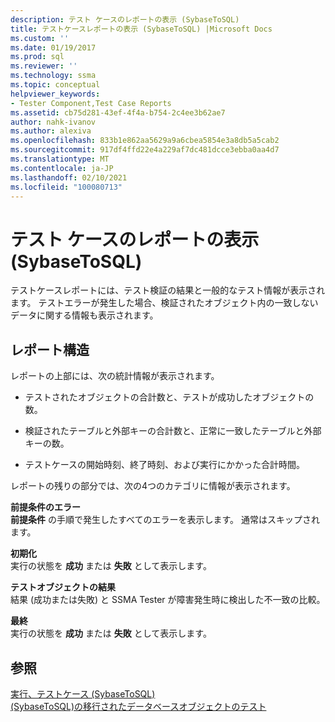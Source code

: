 ```yaml
---
description: テスト ケースのレポートの表示 (SybaseToSQL)
title: テストケースレポートの表示 (SybaseToSQL) |Microsoft Docs
ms.custom: ''
ms.date: 01/19/2017
ms.prod: sql
ms.reviewer: ''
ms.technology: ssma
ms.topic: conceptual
helpviewer_keywords:
- Tester Component,Test Case Reports
ms.assetid: cb75d281-43ef-4f4a-b754-2c4ee3b62ae7
author: nahk-ivanov
ms.author: alexiva
ms.openlocfilehash: 833b1e862aa5629a9a6cbea5854e3a8db5a5cab2
ms.sourcegitcommit: 917df4ffd22e4a229af7dc481dcce3ebba0aa4d7
ms.translationtype: MT
ms.contentlocale: ja-JP
ms.lasthandoff: 02/10/2021
ms.locfileid: "100080713"
---
```

# <a name="viewing-test-case-reports-sybasetosql"></a>テスト ケースのレポートの表示 (SybaseToSQL)
テストケースレポートには、テスト検証の結果と一般的なテスト情報が表示されます。 テストエラーが発生した場合、検証されたオブジェクト内の一致しないデータに関する情報も表示されます。  
  
## <a name="report-structure"></a>レポート構造  
レポートの上部には、次の統計情報が表示されます。  
  
-   テストされたオブジェクトの合計数と、テストが成功したオブジェクトの数。  
  
-   検証されたテーブルと外部キーの合計数と、正常に一致したテーブルと外部キーの数。  
  
-   テストケースの開始時刻、終了時刻、および実行にかかった合計時間。  
  
レポートの残りの部分では、次の4つのカテゴリに情報が表示されます。  
  
**前提条件のエラー**  
**前提条件** の手順で発生したすべてのエラーを表示します。 通常はスキップされます。  
  
**初期化**  
実行の状態を **成功** または **失敗** として表示します。  
  
**テストオブジェクトの結果**  
結果 (成功または失敗) と SSMA Tester が障害発生時に検出した不一致の比較。  
  
**最終**  
実行の状態を **成功** または **失敗** として表示します。  
  
## <a name="see-also"></a>参照  
[実行、テストケース &#40;SybaseToSQL&#41;](../../ssma/sybase/running-test-cases-sybasetosql.md)  
[&#40;SybaseToSQL&#41;の移行されたデータベースオブジェクトのテスト ](../../ssma/sybase/testing-migrated-database-objects-sybasetosql.md)  
  
